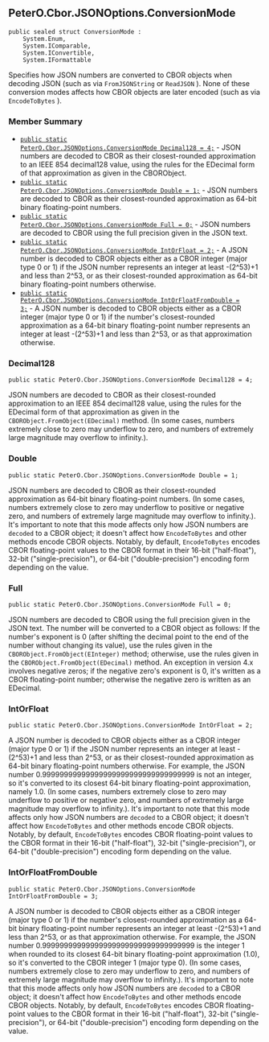 ## PeterO.Cbor.JSONOptions.ConversionMode

    public sealed struct ConversionMode :
        System.Enum,
        System.IComparable,
        System.IConvertible,
        System.IFormattable

Specifies how JSON numbers are converted to CBOR objects when decoding JSON (such as via  `FromJSONString`  or  `ReadJSON`  ). None of these conversion modes affects how CBOR objects are later encoded (such as via  `EncodeToBytes`  ).

### Member Summary
* <code>[public static PeterO.Cbor.JSONOptions.ConversionMode Decimal128 = 4;](#Decimal128)</code> - JSON numbers are decoded to CBOR as their closest-rounded approximation to an IEEE 854 decimal128 value, using the rules for the EDecimal form of that approximation as given in the CBORObject.
* <code>[public static PeterO.Cbor.JSONOptions.ConversionMode Double = 1;](#Double)</code> - JSON numbers are decoded to CBOR as their closest-rounded approximation as 64-bit binary floating-point numbers.
* <code>[public static PeterO.Cbor.JSONOptions.ConversionMode Full = 0;](#Full)</code> - JSON numbers are decoded to CBOR using the full precision given in the JSON text.
* <code>[public static PeterO.Cbor.JSONOptions.ConversionMode IntOrFloat = 2;](#IntOrFloat)</code> - A JSON number is decoded to CBOR objects either as a CBOR integer (major type 0 or 1) if the JSON number represents an integer at least -(2^53)+1 and less than 2^53, or as their closest-rounded approximation as 64-bit binary floating-point numbers otherwise.
* <code>[public static PeterO.Cbor.JSONOptions.ConversionMode IntOrFloatFromDouble = 3;](#IntOrFloatFromDouble)</code> - A JSON number is decoded to CBOR objects either as a CBOR integer (major type 0 or 1) if the number's closest-rounded approximation as a 64-bit binary floating-point number represents an integer at least -(2^53)+1 and less than 2^53, or as that approximation otherwise.

<a id="Decimal128"></a>
### Decimal128

    public static PeterO.Cbor.JSONOptions.ConversionMode Decimal128 = 4;

JSON numbers are decoded to CBOR as their closest-rounded approximation to an IEEE 854 decimal128 value, using the rules for the EDecimal form of that approximation as given in the  `CBORObject.FromObject(EDecimal)`  method. (In some cases, numbers extremely close to zero may underflow to zero, and numbers of extremely large magnitude may overflow to infinity.).

<a id="Double"></a>
### Double

    public static PeterO.Cbor.JSONOptions.ConversionMode Double = 1;

JSON numbers are decoded to CBOR as their closest-rounded approximation as 64-bit binary floating-point numbers. (In some cases, numbers extremely close to zero may underflow to positive or negative zero, and numbers of extremely large magnitude may overflow to infinity.). It's important to note that this mode affects only how JSON numbers are  `decoded`  to a CBOR object; it doesn't affect how  `EncodeToBytes`  and other methods encode CBOR objects. Notably, by default,  `EncodeToBytes`  encodes CBOR floating-point values to the CBOR format in their 16-bit ("half-float"), 32-bit ("single-precision"), or 64-bit ("double-precision") encoding form depending on the value.

<a id="Full"></a>
### Full

    public static PeterO.Cbor.JSONOptions.ConversionMode Full = 0;

JSON numbers are decoded to CBOR using the full precision given in the JSON text. The number will be converted to a CBOR object as follows: If the number's exponent is 0 (after shifting the decimal point to the end of the number without changing its value), use the rules given in the  `CBORObject.FromObject(EInteger)`  method; otherwise, use the rules given in the  `CBORObject.FromObject(EDecimal)`  method. An exception in version 4.x involves negative zeros; if the negative zero's exponent is 0, it's written as a CBOR floating-point number; otherwise the negative zero is written as an EDecimal.

<a id="IntOrFloat"></a>
### IntOrFloat

    public static PeterO.Cbor.JSONOptions.ConversionMode IntOrFloat = 2;

A JSON number is decoded to CBOR objects either as a CBOR integer (major type 0 or 1) if the JSON number represents an integer at least -(2^53)+1 and less than 2^53, or as their closest-rounded approximation as 64-bit binary floating-point numbers otherwise. For example, the JSON number 0.99999999999999999999999999999999999 is not an integer, so it's converted to its closest 64-bit binary floating-point approximation, namely 1.0. (In some cases, numbers extremely close to zero may underflow to positive or negative zero, and numbers of extremely large magnitude may overflow to infinity.). It's important to note that this mode affects only how JSON numbers are  `decoded`  to a CBOR object; it doesn't affect how  `EncodeToBytes`  and other methods encode CBOR objects. Notably, by default,  `EncodeToBytes`  encodes CBOR floating-point values to the CBOR format in their 16-bit ("half-float"), 32-bit ("single-precision"), or 64-bit ("double-precision") encoding form depending on the value.

<a id="IntOrFloatFromDouble"></a>
### IntOrFloatFromDouble

    public static PeterO.Cbor.JSONOptions.ConversionMode IntOrFloatFromDouble = 3;

A JSON number is decoded to CBOR objects either as a CBOR integer (major type 0 or 1) if the number's closest-rounded approximation as a 64-bit binary floating-point number represents an integer at least -(2^53)+1 and less than 2^53, or as that approximation otherwise. For example, the JSON number 0.99999999999999999999999999999999999 is the integer 1 when rounded to its closest 64-bit binary floating-point approximation (1.0), so it's converted to the CBOR integer 1 (major type 0). (In some cases, numbers extremely close to zero may underflow to zero, and numbers of extremely large magnitude may overflow to infinity.). It's important to note that this mode affects only how JSON numbers are  `decoded`  to a CBOR object; it doesn't affect how  `EncodeToBytes`  and other methods encode CBOR objects. Notably, by default,  `EncodeToBytes`  encodes CBOR floating-point values to the CBOR format in their 16-bit ("half-float"), 32-bit ("single-precision"), or 64-bit ("double-precision") encoding form depending on the value.
